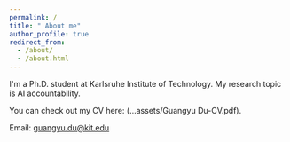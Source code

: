 ```yaml
---
permalink: /
title: " About me"
author_profile: true
redirect_from: 
  - /about/
  - /about.html
---
```

I'm a Ph.D. student at Karlsruhe Institute of Technology. My research topic is AI accountability.

You can check out my CV here: (...assets/Guangyu Du-CV.pdf).

Email: guangyu.du@kit.edu

